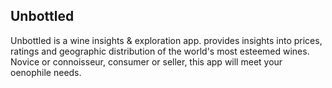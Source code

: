 ## Unbottled

Unbottled is a wine insights & exploration app.  provides insights into prices, ratings and geographic distribution of the world's most esteemed wines. Novice or connoisseur, consumer or seller, this app will meet your oenophile needs.